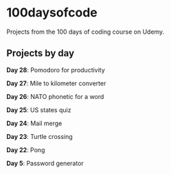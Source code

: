 # 100daysofcode

Projects from the 100 days of coding course on Udemy.

## Projects by day

__Day 28__: Pomodoro for productivity

__Day 27__: Mile to kilometer converter

__Day 26__: NATO phonetic for a word

__Day 25__: US states quiz

__Day 24__: Mail merge

__Day 23__: Turtle crossing

__Day 22__: Pong

__Day 5__: Password generator


